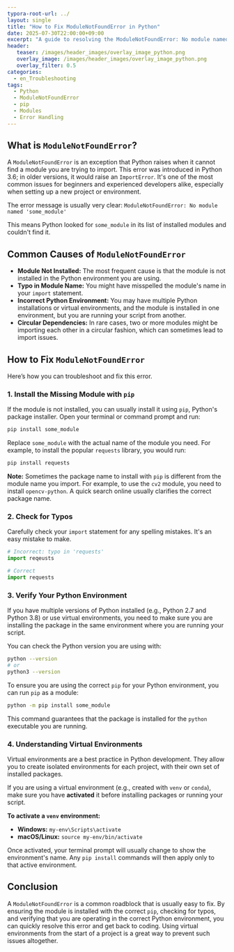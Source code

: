 ```yaml
---
typora-root-url: ../
layout: single
title: "How to Fix ModuleNotFoundError in Python"
date: 2025-07-30T22:00:00+09:00
excerpt: "A guide to resolving the ModuleNotFoundError: No module named '...' in Python. Learn how to install and manage modules to avoid this common error."
header:
   teaser: /images/header_images/overlay_image_python.png
   overlay_image: /images/header_images/overlay_image_python.png
   overlay_filter: 0.5
categories:
  - en_Troubleshooting
tags:
  - Python
  - ModuleNotFoundError
  - pip
  - Modules
  - Error Handling
---
```


## What is `ModuleNotFoundError`?

A `ModuleNotFoundError` is an exception that Python raises when it cannot find a module you are trying to import. This error was introduced in Python 3.6; in older versions, it would raise an `ImportError`. It's one of the most common issues for beginners and experienced developers alike, especially when setting up a new project or environment.

The error message is usually very clear:
`ModuleNotFoundError: No module named 'some_module'`

This means Python looked for `some_module` in its list of installed modules and couldn't find it.

## Common Causes of `ModuleNotFoundError`

- **Module Not Installed:** The most frequent cause is that the module is not installed in the Python environment you are using.
- **Typo in Module Name:** You might have misspelled the module's name in your `import` statement.
- **Incorrect Python Environment:** You may have multiple Python installations or virtual environments, and the module is installed in one environment, but you are running your script from another.
- **Circular Dependencies:** In rare cases, two or more modules might be importing each other in a circular fashion, which can sometimes lead to import issues.

## How to Fix `ModuleNotFoundError`

Here’s how you can troubleshoot and fix this error.

### 1. Install the Missing Module with `pip`

If the module is not installed, you can usually install it using `pip`, Python's package installer. Open your terminal or command prompt and run:

```bash
pip install some_module
```

Replace `some_module` with the actual name of the module you need. For example, to install the popular `requests` library, you would run:

```bash
pip install requests
```

**Note:** Sometimes the package name to install with `pip` is different from the module name you import. For example, to use the `cv2` module, you need to install `opencv-python`. A quick search online usually clarifies the correct package name.

### 2. Check for Typos

Carefully check your `import` statement for any spelling mistakes. It's an easy mistake to make.

```python
# Incorrect: typo in 'requests'
import reqeusts 

# Correct
import requests
```

### 3. Verify Your Python Environment

If you have multiple versions of Python installed (e.g., Python 2.7 and Python 3.8) or use virtual environments, you need to make sure you are installing the package in the same environment where you are running your script.

You can check the Python version you are using with:

```bash
python --version
# or
python3 --version
```

To ensure you are using the correct `pip` for your Python environment, you can run `pip` as a module:

```bash
python -m pip install some_module
```

This command guarantees that the package is installed for the `python` executable you are running.

### 4. Understanding Virtual Environments

Virtual environments are a best practice in Python development. They allow you to create isolated environments for each project, with their own set of installed packages.

If you are using a virtual environment (e.g., created with `venv` or `conda`), make sure you have **activated** it before installing packages or running your script.

**To activate a `venv` environment:**

- **Windows:** `my-env\Scripts\activate`
- **macOS/Linux:** `source my-env/bin/activate`

Once activated, your terminal prompt will usually change to show the environment's name. Any `pip install` commands will then apply only to that active environment.

## Conclusion

A `ModuleNotFoundError` is a common roadblock that is usually easy to fix. By ensuring the module is installed with the correct `pip`, checking for typos, and verifying that you are operating in the correct Python environment, you can quickly resolve this error and get back to coding. Using virtual environments from the start of a project is a great way to prevent such issues altogether.
